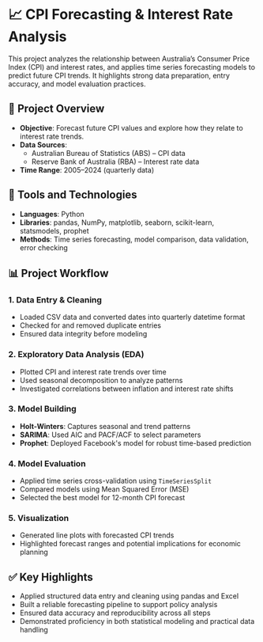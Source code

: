 # 📈 CPI Forecasting & Interest Rate Analysis

This project analyzes the relationship between Australia’s Consumer Price Index (CPI) and interest rates, and applies time series forecasting models to predict future CPI trends. It highlights strong data preparation, entry accuracy, and model evaluation practices.

## 📌 Project Overview

- **Objective**: Forecast future CPI values and explore how they relate to interest rate trends.
- **Data Sources**:
  - Australian Bureau of Statistics (ABS) – CPI data
  - Reserve Bank of Australia (RBA) – Interest rate data
- **Time Range**: 2005–2024 (quarterly data)

## 🔧 Tools and Technologies

- **Languages**: Python
- **Libraries**: pandas, NumPy, matplotlib, seaborn, scikit-learn, statsmodels, prophet
- **Methods**: Time series forecasting, model comparison, data validation, error checking

## 📊 Project Workflow

### 1. Data Entry & Cleaning
- Loaded CSV data and converted dates into quarterly datetime format
- Checked for and removed duplicate entries
- Ensured data integrity before modeling

### 2. Exploratory Data Analysis (EDA)
- Plotted CPI and interest rate trends over time
- Used seasonal decomposition to analyze patterns
- Investigated correlations between inflation and interest rate shifts

### 3. Model Building
- **Holt-Winters**: Captures seasonal and trend patterns
- **SARIMA**: Used AIC and PACF/ACF to select parameters
- **Prophet**: Deployed Facebook's model for robust time-based prediction

### 4. Model Evaluation
- Applied time series cross-validation using `TimeSeriesSplit`
- Compared models using Mean Squared Error (MSE)
- Selected the best model for 12-month CPI forecast

### 5. Visualization
- Generated line plots with forecasted CPI trends
- Highlighted forecast ranges and potential implications for economic planning

## ✅ Key Highlights

- Applied structured data entry and cleaning using pandas and Excel
- Built a reliable forecasting pipeline to support policy analysis
- Ensured data accuracy and reproducibility across all steps
- Demonstrated proficiency in both statistical modeling and practical data handling
